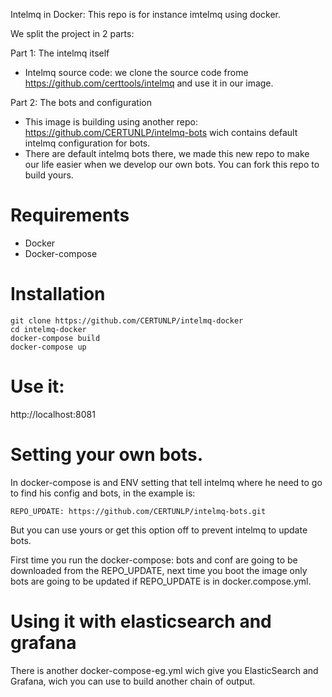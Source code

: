 
Intelmq in Docker: This repo is for instance imtelmq using docker.

We split the project in 2 parts:

Part 1: The intelmq itself 

* Intelmq source code: we clone the source code frome https://github.com/certtools/intelmq and use it in our image.

Part 2: The bots and configuration

* This image is building using another repo: https://github.com/CERTUNLP/intelmq-bots wich contains default intelmq configuration for bots.
* There are default intelmq bots there, we made this new repo to make our life easier when we develop our own bots. You can fork this repo to build yours. 


# Requirements

- Docker
- Docker-compose

# Installation 

```
git clone https://github.com/CERTUNLP/intelmq-docker
cd intelmq-docker
docker-compose build
docker-compose up

```
# Use it:

http://localhost:8081

# Setting your own bots.

In docker-compose is and ENV setting that tell intelmq where he need to go to find his config and bots, in the example is:

	
	REPO_UPDATE: https://github.com/CERTUNLP/intelmq-bots.git

But you can use yours or get this option off to prevent intelmq to update bots.

First time you run the docker-compose: bots and conf are going to be downloaded from the REPO_UPDATE, next time you boot the image only bots are going to be updated if REPO_UPDATE is in docker.compose.yml.  

# Using it with elasticsearch and grafana

There is another docker-compose-eg.yml wich give you ElasticSearch and Grafana, wich you can use to build another chain of output.


